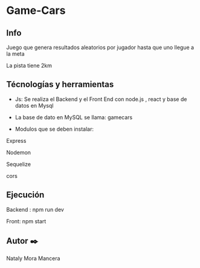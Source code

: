 # Game-Cars

## Info

Juego que genera resultados aleatorios por jugador hasta que uno llegue a la meta

La pista tiene 2km



## Técnologías y herramientas

* Js: Se realiza el Backend y el Front End con node.js , react y base de datos en Mysql

* La base de dato en MySQL se llama: gamecars


* Modulos que se deben instalar:

Express

Nodemon

Sequelize

cors

## Ejecución 

Backend : npm run dev

Front: npm start

## Autor ✒️

Nataly Mora Mancera
